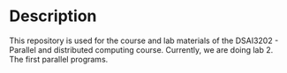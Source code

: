 # Description
This repository is used for the course and lab materials of the DSAI3202 -  Parallel and distributed computing course.
Currently, we are doing lab 2. The first parallel programs.
